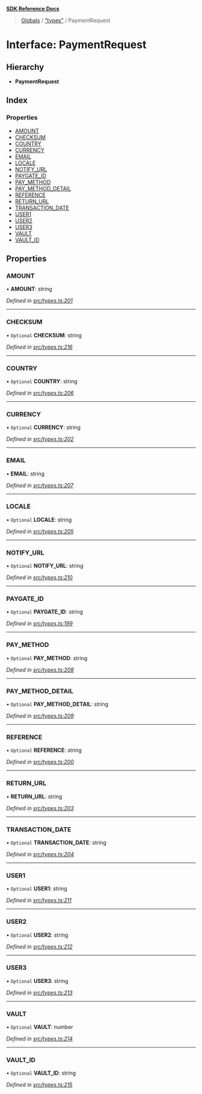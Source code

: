 **[SDK Reference Docs](../README.md)**

> [Globals](../README.md) / ["types"](../modules/_types_.md) / PaymentRequest

# Interface: PaymentRequest

## Hierarchy

- **PaymentRequest**

## Index

### Properties

- [AMOUNT](_types_.paymentrequest.md#amount)
- [CHECKSUM](_types_.paymentrequest.md#checksum)
- [COUNTRY](_types_.paymentrequest.md#country)
- [CURRENCY](_types_.paymentrequest.md#currency)
- [EMAIL](_types_.paymentrequest.md#email)
- [LOCALE](_types_.paymentrequest.md#locale)
- [NOTIFY_URL](_types_.paymentrequest.md#notify_url)
- [PAYGATE_ID](_types_.paymentrequest.md#paygate_id)
- [PAY_METHOD](_types_.paymentrequest.md#pay_method)
- [PAY_METHOD_DETAIL](_types_.paymentrequest.md#pay_method_detail)
- [REFERENCE](_types_.paymentrequest.md#reference)
- [RETURN_URL](_types_.paymentrequest.md#return_url)
- [TRANSACTION_DATE](_types_.paymentrequest.md#transaction_date)
- [USER1](_types_.paymentrequest.md#user1)
- [USER2](_types_.paymentrequest.md#user2)
- [USER3](_types_.paymentrequest.md#user3)
- [VAULT](_types_.paymentrequest.md#vault)
- [VAULT_ID](_types_.paymentrequest.md#vault_id)

## Properties

### AMOUNT

• **AMOUNT**: string

_Defined in [src/types.ts:201](https://github.com/distributhor/paygate-sdk/blob/3d3a525/src/types.ts#L201)_

---

### CHECKSUM

• `Optional` **CHECKSUM**: string

_Defined in [src/types.ts:216](https://github.com/distributhor/paygate-sdk/blob/3d3a525/src/types.ts#L216)_

---

### COUNTRY

• `Optional` **COUNTRY**: string

_Defined in [src/types.ts:206](https://github.com/distributhor/paygate-sdk/blob/3d3a525/src/types.ts#L206)_

---

### CURRENCY

• `Optional` **CURRENCY**: string

_Defined in [src/types.ts:202](https://github.com/distributhor/paygate-sdk/blob/3d3a525/src/types.ts#L202)_

---

### EMAIL

• **EMAIL**: string

_Defined in [src/types.ts:207](https://github.com/distributhor/paygate-sdk/blob/3d3a525/src/types.ts#L207)_

---

### LOCALE

• `Optional` **LOCALE**: string

_Defined in [src/types.ts:205](https://github.com/distributhor/paygate-sdk/blob/3d3a525/src/types.ts#L205)_

---

### NOTIFY_URL

• `Optional` **NOTIFY_URL**: string

_Defined in [src/types.ts:210](https://github.com/distributhor/paygate-sdk/blob/3d3a525/src/types.ts#L210)_

---

### PAYGATE_ID

• `Optional` **PAYGATE_ID**: string

_Defined in [src/types.ts:199](https://github.com/distributhor/paygate-sdk/blob/3d3a525/src/types.ts#L199)_

---

### PAY_METHOD

• `Optional` **PAY_METHOD**: string

_Defined in [src/types.ts:208](https://github.com/distributhor/paygate-sdk/blob/3d3a525/src/types.ts#L208)_

---

### PAY_METHOD_DETAIL

• `Optional` **PAY_METHOD_DETAIL**: string

_Defined in [src/types.ts:209](https://github.com/distributhor/paygate-sdk/blob/3d3a525/src/types.ts#L209)_

---

### REFERENCE

• `Optional` **REFERENCE**: string

_Defined in [src/types.ts:200](https://github.com/distributhor/paygate-sdk/blob/3d3a525/src/types.ts#L200)_

---

### RETURN_URL

• **RETURN_URL**: string

_Defined in [src/types.ts:203](https://github.com/distributhor/paygate-sdk/blob/3d3a525/src/types.ts#L203)_

---

### TRANSACTION_DATE

• `Optional` **TRANSACTION_DATE**: string

_Defined in [src/types.ts:204](https://github.com/distributhor/paygate-sdk/blob/3d3a525/src/types.ts#L204)_

---

### USER1

• `Optional` **USER1**: string

_Defined in [src/types.ts:211](https://github.com/distributhor/paygate-sdk/blob/3d3a525/src/types.ts#L211)_

---

### USER2

• `Optional` **USER2**: string

_Defined in [src/types.ts:212](https://github.com/distributhor/paygate-sdk/blob/3d3a525/src/types.ts#L212)_

---

### USER3

• `Optional` **USER3**: string

_Defined in [src/types.ts:213](https://github.com/distributhor/paygate-sdk/blob/3d3a525/src/types.ts#L213)_

---

### VAULT

• `Optional` **VAULT**: number

_Defined in [src/types.ts:214](https://github.com/distributhor/paygate-sdk/blob/3d3a525/src/types.ts#L214)_

---

### VAULT_ID

• `Optional` **VAULT_ID**: string

_Defined in [src/types.ts:215](https://github.com/distributhor/paygate-sdk/blob/3d3a525/src/types.ts#L215)_
